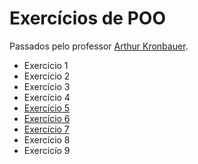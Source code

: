 # Exercícios de POO
Passados pelo professor [Arthur Kronbauer](https://github.com/arturKronbauer).
- Exercício 1
- Exercício 2
- Exercício 3
- Exercício 4
- [Exercício 5](https://github.com/arthur-cristo-silva/Exercicios-POO2/tree/main/src/ex5conversorDeMoedas)
- [Exercício 6](https://github.com/arthur-cristo-silva/Exercicios-POO2/tree/main/src/ex6bank)
- [Exercício 7](https://github.com/arthur-cristo-silva/Exercicios-POO2/tree/main/src/ex7aluguel)
- Exercício 8
- Exercicío 9
